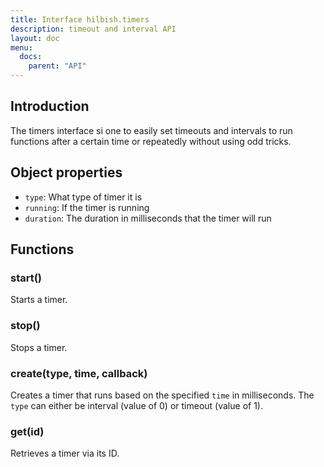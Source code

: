 ```yaml
---
title: Interface hilbish.timers
description: timeout and interval API
layout: doc
menu:
  docs:
    parent: "API"
---
```


## Introduction
The timers interface si one to easily set timeouts and intervals
to run functions after a certain time or repeatedly without using
odd tricks.

## Object properties
- `type`: What type of timer it is
- `running`: If the timer is running
- `duration`: The duration in milliseconds that the timer will run

## Functions
### start()
Starts a timer.

### stop()
Stops a timer.

### create(type, time, callback)
Creates a timer that runs based on the specified `time` in milliseconds.
The `type` can either be interval (value of 0) or timeout (value of 1).

### get(id)
Retrieves a timer via its ID.

